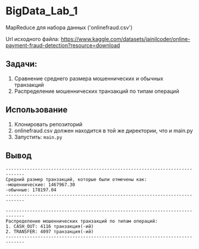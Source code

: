   # BigData_Lab_1
MapReduce для набора данных ('onlinefraud.csv')

Url исходного файла: https://www.kaggle.com/datasets/jainilcoder/online-payment-fraud-detection?resource=download

  ## Задачи:
1. Сравнение среднего размера мошеннических и обычных транзакций
2. Распределение мошеннических транзакций по типам операций

  ## Использование
1. Клонировать репозиторий
2. onlinefraud.csv должен находится в той же директории, что и main.py
3. Запустить: ```main.py```

  ## Вывод
```
-----------------------------------------------------------------------------
Средний размер транзакций, которые были отмечены как:
-мошеннические: 1467967.30
-обычные: 178197.04
-----------------------------------------------------------------------------

-----------------------------------------------------------------------------
Распределение мошеннических транзакций по типам операций:
1. CASH_OUT: 4116 транзакция(-ий)
2. TRANSFER: 4097 транзакция(-ий)
-----------------------------------------------------------------------------
```

